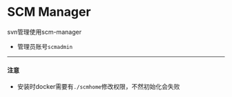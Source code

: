 # SCM Manager
svn管理使用scm-manager
* 管理员账号`scmadmin`
---
#### 注意
* 安装时docker需要有`./scmhome`修改权限，不然初始化会失败